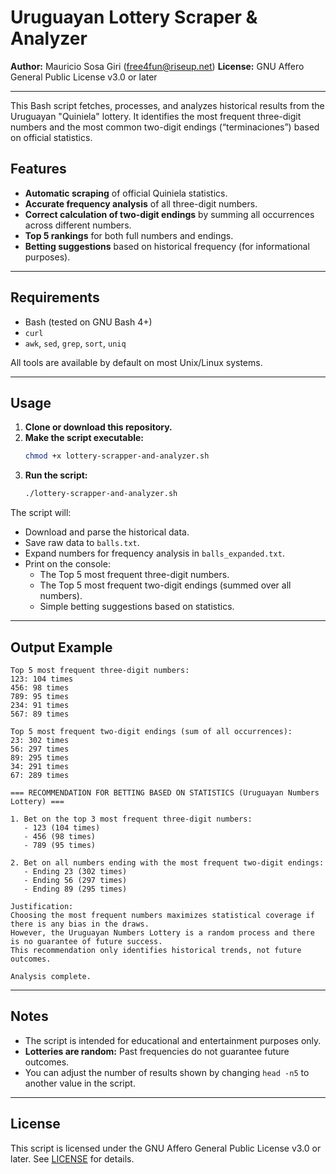 # Uruguayan Lottery Scraper & Analyzer

**Author:** Mauricio Sosa Giri (<free4fun@riseup.net>)
**License:** GNU Affero General Public License v3.0 or later

---

This Bash script fetches, processes, and analyzes historical results from the Uruguayan "Quiniela" lottery. It identifies the most frequent three-digit numbers and the most common two-digit endings (“terminaciones”) based on official statistics.

## Features

- **Automatic scraping** of official Quiniela statistics.
- **Accurate frequency analysis** of all three-digit numbers.
- **Correct calculation of two-digit endings** by summing all occurrences across different numbers.
- **Top 5 rankings** for both full numbers and endings.
- **Betting suggestions** based on historical frequency (for informational purposes).

---

## Requirements

- Bash (tested on GNU Bash 4+)
- `curl`
- `awk`, `sed`, `grep`, `sort`, `uniq`

All tools are available by default on most Unix/Linux systems.

---

## Usage

1. **Clone or download this repository.**
2. **Make the script executable:**
   ```bash
   chmod +x lottery-scrapper-and-analyzer.sh
   ```
3. **Run the script:**
   ```bash
   ./lottery-scrapper-and-analyzer.sh
   ```

The script will:
- Download and parse the historical data.
- Save raw data to `balls.txt`.
- Expand numbers for frequency analysis in `balls_expanded.txt`.
- Print on the console:
  - The Top 5 most frequent three-digit numbers.
  - The Top 5 most frequent two-digit endings (summed over all numbers).
  - Simple betting suggestions based on statistics.

---

## Output Example

```
Top 5 most frequent three-digit numbers:
123: 104 times
456: 98 times
789: 95 times
234: 91 times
567: 89 times

Top 5 most frequent two-digit endings (sum of all occurrences):
23: 302 times
56: 297 times
89: 295 times
34: 291 times
67: 289 times

=== RECOMMENDATION FOR BETTING BASED ON STATISTICS (Uruguayan Numbers Lottery) ===

1. Bet on the top 3 most frequent three-digit numbers:
   - 123 (104 times)
   - 456 (98 times)
   - 789 (95 times)

2. Bet on all numbers ending with the most frequent two-digit endings:
   - Ending 23 (302 times)
   - Ending 56 (297 times)
   - Ending 89 (295 times)

Justification:
Choosing the most frequent numbers maximizes statistical coverage if there is any bias in the draws.
However, the Uruguayan Numbers Lottery is a random process and there is no guarantee of future success.
This recommendation only identifies historical trends, not future outcomes.

Analysis complete.
```

---

## Notes

- The script is intended for educational and entertainment purposes only.
- **Lotteries are random:** Past frequencies do not guarantee future outcomes.
- You can adjust the number of results shown by changing `head -n5` to another value in the script.

---

## License

This script is licensed under the GNU Affero General Public License v3.0 or later.
See [LICENSE](LICENSE) for details.
